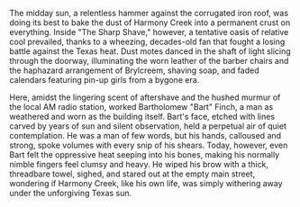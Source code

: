 The midday sun, a relentless hammer against the corrugated iron roof, was doing its best to bake the dust of Harmony Creek into a permanent crust on everything. Inside "The Sharp Shave," however, a tentative oasis of relative cool prevailed, thanks to a wheezing, decades-old fan that fought a losing battle against the Texas heat. Dust motes danced in the shaft of light slicing through the doorway, illuminating the worn leather of the barber chairs and the haphazard arrangement of Brylcreem, shaving soap, and faded calendars featuring pin-up girls from a bygone era.

Here, amidst the lingering scent of aftershave and the hushed murmur of the local AM radio station, worked Bartholomew "Bart" Finch, a man as weathered and worn as the building itself. Bart's face, etched with lines carved by years of sun and silent observation, held a perpetual air of quiet contemplation. He was a man of few words, but his hands, calloused and strong, spoke volumes with every snip of his shears. Today, however, even Bart felt the oppressive heat seeping into his bones, making his normally nimble fingers feel clumsy and heavy. He wiped his brow with a thick, threadbare towel, sighed, and stared out at the empty main street, wondering if Harmony Creek, like his own life, was simply withering away under the unforgiving Texas sun.
